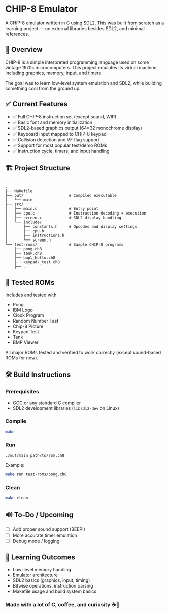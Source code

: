 
# CHIP-8 Emulator

A CHIP-8 emulator written in C using SDL2.
This was built from scratch as a learning project — no external libraries besides SDL2, and minimal references.

## 📌 Overview

CHIP-8 is a simple interpreted programming language used on some vintage 1970s microcomputers.
This project emulates its virtual machine, including graphics, memory, input, and timers.

The goal was to learn low-level system emulation and SDL2, while building something cool from the ground up.

## ✅ Current Features

- ✅ Full CHIP-8 instruction set (except sound, WIP)
- ✅ Basic font and memory initialization
- ✅ SDL2-based graphics output (64×32 monochrome display)
- ✅ Keyboard input mapped to CHIP-8 keypad
- ✅ Collision detection and VF flag support
- ✅ Support for most popular test/demo ROMs
- ✅ Instruction cycle, timers, and input handling

## 🏗️ Project Structure

```

.
├── Makefile
├── out/                    # Compiled executable
│   └── main
├── src/
│   ├── main.c              # Entry point
│   ├── cpu.c               # Instruction decoding + execution
│   ├── screen.c            # SDL2 display handling
│   └── include/
│       ├── constants.h     # Opcodes and display settings
│       ├── cpu.h
│       ├── instructions.h
│       └── screen.h
└── test-roms/              # Sample CHIP-8 programs
    ├── pong.ch8
    ├── tank.ch8
    ├── bmp\_hello.ch8
    ├── keypad\_test.ch8
    ├── ...

````

## 🧪 Tested ROMs

Includes and tested with:

- Pong
- IBM Logo
- Clock Program
- Random Number Test
- Chip-8 Picture
- Keypad Test
- Tank
- BMP Viewer

All major ROMs tested and verified to work correctly (except sound-based ROMs for now).

## 🛠️ Build Instructions

### Prerequisites

- GCC or any standard C compiler
- SDL2 development libraries (`libsdl2-dev` on Linux)

### Compile

```bash
make
````

### Run

```bash
./out/main path/to/rom.ch8
```



Example:

```bash
make run test-roms/pong.ch8
```

### Clean

```bash
make clean
```

## 🔊 To-Do / Upcoming

* [ ] Add proper sound support (BEEP!)
* [ ] More accurate timer emulation
* [ ] Debug mode / logging

## 🧠 Learning Outcomes

* Low-level memory handling
* Emulator architecture
* SDL2 basics (graphics, input, timing)
* Bitwise operations, instruction parsing
* Makefile usage and build system basics


### Made with a lot of C, coffee, and curiosity ☕🧠
